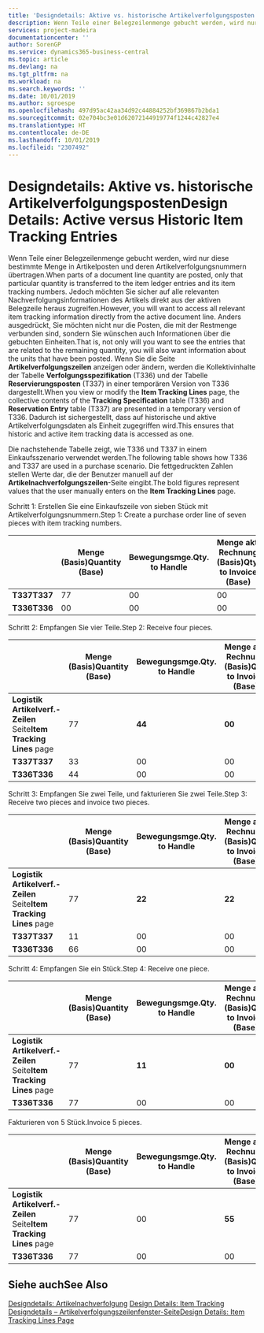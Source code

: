 ```yaml
---
title: 'Designdetails: Aktive vs. historische Artikelverfolgungsposten | Microsoft Docs'
description: Wenn Teile einer Belegzeilenmenge gebucht werden, wird nur diese bestimmte Menge in Artikelposten und deren Artikelverfolgungsnummern übertragen. Jedoch möchten Sie sicher auf alle relevanten Nachverfolgungsinformationen des Artikels direkt aus der aktiven Belegzeile heraus zugreifen. Anders ausgedrückt, Sie möchten nicht nur die Posten, die mit der Restmenge verbunden sind, sondern Sie wünschen auch Informationen über die gebuchten Einheiten. Wenn Sie die Seite **Artikelverfolgungszeilen** anzeigen oder ändern, werden die Kollektivinhalte der Tabelle **Verfolgungsspezifikation** (T336) und der Tabelle **Reservierungsposten** (T337) in einer temporären Version von T336 dargestellt. Dadurch ist sichergestellt, dass auf historische und aktive Artikelverfolgungsdaten als Einheit zugegriffen wird.
services: project-madeira
documentationcenter: ''
author: SorenGP
ms.service: dynamics365-business-central
ms.topic: article
ms.devlang: na
ms.tgt_pltfrm: na
ms.workload: na
ms.search.keywords: ''
ms.date: 10/01/2019
ms.author: sgroespe
ms.openlocfilehash: 497d95ac42aa34d92c44884252bf369867b2bda1
ms.sourcegitcommit: 02e704bc3e01d62072144919774f1244c42827e4
ms.translationtype: HT
ms.contentlocale: de-DE
ms.lasthandoff: 10/01/2019
ms.locfileid: "2307492"
---
```

# <a name="design-details-active-versus-historic-item-tracking-entries"></a><span data-ttu-id="d6174-107">Designdetails: Aktive vs. historische Artikelverfolgungsposten</span><span class="sxs-lookup"><span data-stu-id="d6174-107">Design Details: Active versus Historic Item Tracking Entries</span></span>
<span data-ttu-id="d6174-108">Wenn Teile einer Belegzeilenmenge gebucht werden, wird nur diese bestimmte Menge in Artikelposten und deren Artikelverfolgungsnummern übertragen.</span><span class="sxs-lookup"><span data-stu-id="d6174-108">When parts of a document line quantity are posted, only that particular quantity is transferred to the item ledger entries and its item tracking numbers.</span></span> <span data-ttu-id="d6174-109">Jedoch möchten Sie sicher auf alle relevanten Nachverfolgungsinformationen des Artikels direkt aus der aktiven Belegzeile heraus zugreifen.</span><span class="sxs-lookup"><span data-stu-id="d6174-109">However, you will want to access all relevant item tracking information directly from the active document line.</span></span> <span data-ttu-id="d6174-110">Anders ausgedrückt, Sie möchten nicht nur die Posten, die mit der Restmenge verbunden sind, sondern Sie wünschen auch Informationen über die gebuchten Einheiten.</span><span class="sxs-lookup"><span data-stu-id="d6174-110">That is, not only will you want to see the entries that are related to the remaining quantity, you will also want information about the units that have been posted.</span></span> <span data-ttu-id="d6174-111">Wenn Sie die Seite **Artikelverfolgungszeilen** anzeigen oder ändern, werden die Kollektivinhalte der Tabelle **Verfolgungsspezifikation** (T336) und der Tabelle **Reservierungsposten** (T337) in einer temporären Version von T336 dargestellt.</span><span class="sxs-lookup"><span data-stu-id="d6174-111">When you view or modify the **Item Tracking Lines** page, the collective contents of the **Tracking Specification** table (T336) and **Reservation Entry** table (T337) are presented in a temporary version of T336.</span></span> <span data-ttu-id="d6174-112">Dadurch ist sichergestellt, dass auf historische und aktive Artikelverfolgungsdaten als Einheit zugegriffen wird.</span><span class="sxs-lookup"><span data-stu-id="d6174-112">This ensures that historic and active item tracking data is accessed as one.</span></span>  

 <span data-ttu-id="d6174-113">Die nachstehende Tabelle zeigt, wie T336 und T337 in einem Einkaufsszenario verwendet werden.</span><span class="sxs-lookup"><span data-stu-id="d6174-113">The following table shows how T336 and T337 are used in a purchase scenario.</span></span> <span data-ttu-id="d6174-114">Die fettgedruckten Zahlen stellen Werte dar, die der Benutzer manuell auf der **Artikelnachverfolgungszeilen**-Seite eingibt.</span><span class="sxs-lookup"><span data-stu-id="d6174-114">The bold figures represent values that the user manually enters on the **Item Tracking Lines** page.</span></span>  

 <span data-ttu-id="d6174-115">Schritt 1: Erstellen Sie eine Einkaufszeile von sieben Stück mit Artikelverfolgungsnummern.</span><span class="sxs-lookup"><span data-stu-id="d6174-115">Step 1: Create a purchase order line of seven pieces with item tracking numbers.</span></span>  

||<span data-ttu-id="d6174-116">**Menge (Basis)**</span><span class="sxs-lookup"><span data-stu-id="d6174-116">**Quantity (Base)**</span></span>|<span data-ttu-id="d6174-117">**Bewegungsmge.**</span><span class="sxs-lookup"><span data-stu-id="d6174-117">**Qty. to Handle**</span></span>|<span data-ttu-id="d6174-118">**Menge akt. Rechnung (Basis)**</span><span class="sxs-lookup"><span data-stu-id="d6174-118">**Qty. to Invoice (Base)**</span></span>|<span data-ttu-id="d6174-119">**Geb. Bewegungsmenge (Basis)**</span><span class="sxs-lookup"><span data-stu-id="d6174-119">**Quantity Handled (Base)**</span></span>|<span data-ttu-id="d6174-120">**Bereits berech. Menge (Basis)**</span><span class="sxs-lookup"><span data-stu-id="d6174-120">**Quantity Invoiced (Base)**</span></span>|  
|-|----------------------------------------------|--------------------------------------------|------------------------------------------------------|-------------------------------------------------------|--------------------------------------------------------|  
|<span data-ttu-id="d6174-121">**T337**</span><span class="sxs-lookup"><span data-stu-id="d6174-121">**T337**</span></span>|<span data-ttu-id="d6174-122">7</span><span class="sxs-lookup"><span data-stu-id="d6174-122">7</span></span>|<span data-ttu-id="d6174-123">0</span><span class="sxs-lookup"><span data-stu-id="d6174-123">0</span></span>|<span data-ttu-id="d6174-124">0</span><span class="sxs-lookup"><span data-stu-id="d6174-124">0</span></span>|<span data-ttu-id="d6174-125">0</span><span class="sxs-lookup"><span data-stu-id="d6174-125">0</span></span>|<span data-ttu-id="d6174-126">0</span><span class="sxs-lookup"><span data-stu-id="d6174-126">0</span></span>|  
|<span data-ttu-id="d6174-127">**T336**</span><span class="sxs-lookup"><span data-stu-id="d6174-127">**T336**</span></span>|<span data-ttu-id="d6174-128">0</span><span class="sxs-lookup"><span data-stu-id="d6174-128">0</span></span>|<span data-ttu-id="d6174-129">0</span><span class="sxs-lookup"><span data-stu-id="d6174-129">0</span></span>|<span data-ttu-id="d6174-130">0</span><span class="sxs-lookup"><span data-stu-id="d6174-130">0</span></span>|<span data-ttu-id="d6174-131">0</span><span class="sxs-lookup"><span data-stu-id="d6174-131">0</span></span>|<span data-ttu-id="d6174-132">0</span><span class="sxs-lookup"><span data-stu-id="d6174-132">0</span></span>|  

 <span data-ttu-id="d6174-133">Schritt 2: Empfangen Sie vier Teile.</span><span class="sxs-lookup"><span data-stu-id="d6174-133">Step 2: Receive four pieces.</span></span>  

||<span data-ttu-id="d6174-134">**Menge (Basis)**</span><span class="sxs-lookup"><span data-stu-id="d6174-134">**Quantity (Base)**</span></span>|<span data-ttu-id="d6174-135">**Bewegungsmge.**</span><span class="sxs-lookup"><span data-stu-id="d6174-135">**Qty. to Handle**</span></span>|<span data-ttu-id="d6174-136">**Menge akt. Rechnung (Basis)**</span><span class="sxs-lookup"><span data-stu-id="d6174-136">**Qty. to Invoice (Base)**</span></span>|<span data-ttu-id="d6174-137">**Geb. Bewegungsmenge (Basis)**</span><span class="sxs-lookup"><span data-stu-id="d6174-137">**Quantity Handled (Base)**</span></span>|<span data-ttu-id="d6174-138">**Bereits berech. Menge (Basis)**</span><span class="sxs-lookup"><span data-stu-id="d6174-138">**Quantity Invoiced (Base)**</span></span>|  
|-|----------------------------------------------|--------------------------------------------|------------------------------------------------------|-------------------------------------------------------|--------------------------------------------------------|  
|<span data-ttu-id="d6174-139">**Logistik Artikelverf.-Zeilen** Seite</span><span class="sxs-lookup"><span data-stu-id="d6174-139">**Item Tracking Lines** page</span></span>|<span data-ttu-id="d6174-140">7</span><span class="sxs-lookup"><span data-stu-id="d6174-140">7</span></span>|<span data-ttu-id="d6174-141">**4**</span><span class="sxs-lookup"><span data-stu-id="d6174-141">**4**</span></span>|<span data-ttu-id="d6174-142">**0**</span><span class="sxs-lookup"><span data-stu-id="d6174-142">**0**</span></span>|<span data-ttu-id="d6174-143">0</span><span class="sxs-lookup"><span data-stu-id="d6174-143">0</span></span>|<span data-ttu-id="d6174-144">0</span><span class="sxs-lookup"><span data-stu-id="d6174-144">0</span></span>|  
|<span data-ttu-id="d6174-145">**T337**</span><span class="sxs-lookup"><span data-stu-id="d6174-145">**T337**</span></span>|<span data-ttu-id="d6174-146">3</span><span class="sxs-lookup"><span data-stu-id="d6174-146">3</span></span>|<span data-ttu-id="d6174-147">0</span><span class="sxs-lookup"><span data-stu-id="d6174-147">0</span></span>|<span data-ttu-id="d6174-148">0</span><span class="sxs-lookup"><span data-stu-id="d6174-148">0</span></span>|<span data-ttu-id="d6174-149">0</span><span class="sxs-lookup"><span data-stu-id="d6174-149">0</span></span>|<span data-ttu-id="d6174-150">0</span><span class="sxs-lookup"><span data-stu-id="d6174-150">0</span></span>|  
|<span data-ttu-id="d6174-151">**T336**</span><span class="sxs-lookup"><span data-stu-id="d6174-151">**T336**</span></span>|<span data-ttu-id="d6174-152">4</span><span class="sxs-lookup"><span data-stu-id="d6174-152">4</span></span>|<span data-ttu-id="d6174-153">0</span><span class="sxs-lookup"><span data-stu-id="d6174-153">0</span></span>|<span data-ttu-id="d6174-154">0</span><span class="sxs-lookup"><span data-stu-id="d6174-154">0</span></span>|<span data-ttu-id="d6174-155">4</span><span class="sxs-lookup"><span data-stu-id="d6174-155">4</span></span>|<span data-ttu-id="d6174-156">0</span><span class="sxs-lookup"><span data-stu-id="d6174-156">0</span></span>|  

 <span data-ttu-id="d6174-157">Schritt 3: Empfangen Sie zwei Teile, und fakturieren Sie zwei Teile.</span><span class="sxs-lookup"><span data-stu-id="d6174-157">Step 3: Receive two pieces and invoice two pieces.</span></span>  

||<span data-ttu-id="d6174-158">**Menge (Basis)**</span><span class="sxs-lookup"><span data-stu-id="d6174-158">**Quantity (Base)**</span></span>|<span data-ttu-id="d6174-159">**Bewegungsmge.**</span><span class="sxs-lookup"><span data-stu-id="d6174-159">**Qty. to Handle**</span></span>|<span data-ttu-id="d6174-160">**Menge akt. Rechnung (Basis)**</span><span class="sxs-lookup"><span data-stu-id="d6174-160">**Qty. to Invoice (Base)**</span></span>|<span data-ttu-id="d6174-161">**Geb. Bewegungsmenge (Basis)**</span><span class="sxs-lookup"><span data-stu-id="d6174-161">**Quantity Handled (Base)**</span></span>|<span data-ttu-id="d6174-162">**Bereits berech. Menge (Basis)**</span><span class="sxs-lookup"><span data-stu-id="d6174-162">**Quantity Invoiced (Base)**</span></span>|  
|-|----------------------------------------------|--------------------------------------------|------------------------------------------------------|-------------------------------------------------------|--------------------------------------------------------|  
|<span data-ttu-id="d6174-163">**Logistik Artikelverf.-Zeilen** Seite</span><span class="sxs-lookup"><span data-stu-id="d6174-163">**Item Tracking Lines** page</span></span>|<span data-ttu-id="d6174-164">7</span><span class="sxs-lookup"><span data-stu-id="d6174-164">7</span></span>|<span data-ttu-id="d6174-165">**2**</span><span class="sxs-lookup"><span data-stu-id="d6174-165">**2**</span></span>|<span data-ttu-id="d6174-166">**2**</span><span class="sxs-lookup"><span data-stu-id="d6174-166">**2**</span></span>|<span data-ttu-id="d6174-167">4</span><span class="sxs-lookup"><span data-stu-id="d6174-167">4</span></span>|<span data-ttu-id="d6174-168">0</span><span class="sxs-lookup"><span data-stu-id="d6174-168">0</span></span>|  
|<span data-ttu-id="d6174-169">**T337**</span><span class="sxs-lookup"><span data-stu-id="d6174-169">**T337**</span></span>|<span data-ttu-id="d6174-170">1</span><span class="sxs-lookup"><span data-stu-id="d6174-170">1</span></span>|<span data-ttu-id="d6174-171">0</span><span class="sxs-lookup"><span data-stu-id="d6174-171">0</span></span>|<span data-ttu-id="d6174-172">0</span><span class="sxs-lookup"><span data-stu-id="d6174-172">0</span></span>|<span data-ttu-id="d6174-173">0</span><span class="sxs-lookup"><span data-stu-id="d6174-173">0</span></span>|<span data-ttu-id="d6174-174">0</span><span class="sxs-lookup"><span data-stu-id="d6174-174">0</span></span>|  
|<span data-ttu-id="d6174-175">**T336**</span><span class="sxs-lookup"><span data-stu-id="d6174-175">**T336**</span></span>|<span data-ttu-id="d6174-176">6</span><span class="sxs-lookup"><span data-stu-id="d6174-176">6</span></span>|<span data-ttu-id="d6174-177">0</span><span class="sxs-lookup"><span data-stu-id="d6174-177">0</span></span>|<span data-ttu-id="d6174-178">0</span><span class="sxs-lookup"><span data-stu-id="d6174-178">0</span></span>|<span data-ttu-id="d6174-179">6</span><span class="sxs-lookup"><span data-stu-id="d6174-179">6</span></span>|<span data-ttu-id="d6174-180">2</span><span class="sxs-lookup"><span data-stu-id="d6174-180">2</span></span>|  

 <span data-ttu-id="d6174-181">Schritt 4: Empfangen Sie ein Stück.</span><span class="sxs-lookup"><span data-stu-id="d6174-181">Step 4: Receive one piece.</span></span>  

||<span data-ttu-id="d6174-182">**Menge (Basis)**</span><span class="sxs-lookup"><span data-stu-id="d6174-182">**Quantity (Base)**</span></span>|<span data-ttu-id="d6174-183">**Bewegungsmge.**</span><span class="sxs-lookup"><span data-stu-id="d6174-183">**Qty. to Handle**</span></span>|<span data-ttu-id="d6174-184">**Menge akt. Rechnung (Basis)**</span><span class="sxs-lookup"><span data-stu-id="d6174-184">**Qty. to Invoice (Base)**</span></span>|<span data-ttu-id="d6174-185">**Geb. Bewegungsmenge (Basis)**</span><span class="sxs-lookup"><span data-stu-id="d6174-185">**Quantity Handled (Base)**</span></span>|<span data-ttu-id="d6174-186">**Bereits berech. Menge (Basis)**</span><span class="sxs-lookup"><span data-stu-id="d6174-186">**Quantity Invoiced (Base)**</span></span>|  
|-|----------------------------------------------|--------------------------------------------|------------------------------------------------------|-------------------------------------------------------|--------------------------------------------------------|  
|<span data-ttu-id="d6174-187">**Logistik Artikelverf.-Zeilen** Seite</span><span class="sxs-lookup"><span data-stu-id="d6174-187">**Item Tracking Lines** page</span></span>|<span data-ttu-id="d6174-188">7</span><span class="sxs-lookup"><span data-stu-id="d6174-188">7</span></span>|<span data-ttu-id="d6174-189">**1**</span><span class="sxs-lookup"><span data-stu-id="d6174-189">**1**</span></span>|<span data-ttu-id="d6174-190">**0**</span><span class="sxs-lookup"><span data-stu-id="d6174-190">**0**</span></span>|<span data-ttu-id="d6174-191">6</span><span class="sxs-lookup"><span data-stu-id="d6174-191">6</span></span>|<span data-ttu-id="d6174-192">2</span><span class="sxs-lookup"><span data-stu-id="d6174-192">2</span></span>|  
|<span data-ttu-id="d6174-193">**T336**</span><span class="sxs-lookup"><span data-stu-id="d6174-193">**T336**</span></span>|<span data-ttu-id="d6174-194">7</span><span class="sxs-lookup"><span data-stu-id="d6174-194">7</span></span>|<span data-ttu-id="d6174-195">0</span><span class="sxs-lookup"><span data-stu-id="d6174-195">0</span></span>|<span data-ttu-id="d6174-196">0</span><span class="sxs-lookup"><span data-stu-id="d6174-196">0</span></span>|<span data-ttu-id="d6174-197">7</span><span class="sxs-lookup"><span data-stu-id="d6174-197">7</span></span>|<span data-ttu-id="d6174-198">2</span><span class="sxs-lookup"><span data-stu-id="d6174-198">2</span></span>|  

 <span data-ttu-id="d6174-199">Fakturieren von 5 Stück.</span><span class="sxs-lookup"><span data-stu-id="d6174-199">Invoice 5 pieces.</span></span>  

||<span data-ttu-id="d6174-200">**Menge (Basis)**</span><span class="sxs-lookup"><span data-stu-id="d6174-200">**Quantity (Base)**</span></span>|<span data-ttu-id="d6174-201">**Bewegungsmge.**</span><span class="sxs-lookup"><span data-stu-id="d6174-201">**Qty. to Handle**</span></span>|<span data-ttu-id="d6174-202">**Menge akt. Rechnung (Basis)**</span><span class="sxs-lookup"><span data-stu-id="d6174-202">**Qty. to Invoice (Base)**</span></span>|<span data-ttu-id="d6174-203">**Geb. Bewegungsmenge (Basis)**</span><span class="sxs-lookup"><span data-stu-id="d6174-203">**Quantity Handled (Base)**</span></span>|<span data-ttu-id="d6174-204">**Bereits berech. Menge (Basis)**</span><span class="sxs-lookup"><span data-stu-id="d6174-204">**Quantity Invoiced (Base)**</span></span>|  
|-|----------------------------------------------|--------------------------------------------|------------------------------------------------------|-------------------------------------------------------|--------------------------------------------------------|  
|<span data-ttu-id="d6174-205">**Logistik Artikelverf.-Zeilen** Seite</span><span class="sxs-lookup"><span data-stu-id="d6174-205">**Item Tracking Lines** page</span></span>|<span data-ttu-id="d6174-206">7</span><span class="sxs-lookup"><span data-stu-id="d6174-206">7</span></span>|<span data-ttu-id="d6174-207">0</span><span class="sxs-lookup"><span data-stu-id="d6174-207">0</span></span>|<span data-ttu-id="d6174-208">**5**</span><span class="sxs-lookup"><span data-stu-id="d6174-208">**5**</span></span>|<span data-ttu-id="d6174-209">7</span><span class="sxs-lookup"><span data-stu-id="d6174-209">7</span></span>|<span data-ttu-id="d6174-210">2</span><span class="sxs-lookup"><span data-stu-id="d6174-210">2</span></span>|  
|<span data-ttu-id="d6174-211">**T336**</span><span class="sxs-lookup"><span data-stu-id="d6174-211">**T336**</span></span>|<span data-ttu-id="d6174-212">7</span><span class="sxs-lookup"><span data-stu-id="d6174-212">7</span></span>|<span data-ttu-id="d6174-213">0</span><span class="sxs-lookup"><span data-stu-id="d6174-213">0</span></span>|<span data-ttu-id="d6174-214">0</span><span class="sxs-lookup"><span data-stu-id="d6174-214">0</span></span>|<span data-ttu-id="d6174-215">7</span><span class="sxs-lookup"><span data-stu-id="d6174-215">7</span></span>|<span data-ttu-id="d6174-216">7</span><span class="sxs-lookup"><span data-stu-id="d6174-216">7</span></span>|  

## <a name="see-also"></a><span data-ttu-id="d6174-217">Siehe auch</span><span class="sxs-lookup"><span data-stu-id="d6174-217">See Also</span></span>  
 <span data-ttu-id="d6174-218">[Designdetails: Artikelnachverfolgung](design-details-item-tracking.md) </span><span class="sxs-lookup"><span data-stu-id="d6174-218">[Design Details: Item Tracking](design-details-item-tracking.md) </span></span>  
 [<span data-ttu-id="d6174-219">Designdetails – Artikelverfolgungszeilenfenster-Seite</span><span class="sxs-lookup"><span data-stu-id="d6174-219">Design Details: Item Tracking Lines Page</span></span>](design-details-item-tracking-lines-window.md)
